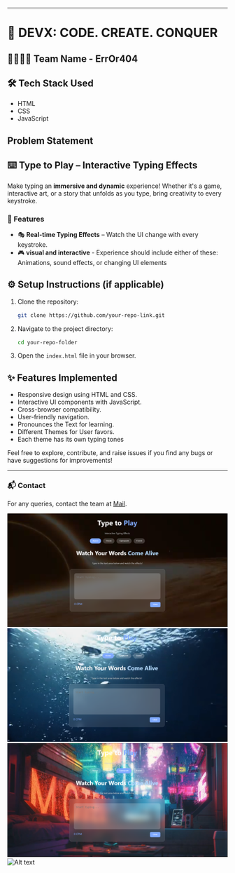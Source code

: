 
---
# 🚀 DEVX: CODE. CREATE. CONQUER


## 👨‍💻👩‍💻 Team Name - ErrOr404

## 🛠️ Tech Stack Used
- HTML
- CSS
- JavaScript


## Problem Statement
##  ⌨️ Type to Play – Interactive Typing Effects  
Make typing an **immersive and dynamic** experience! Whether it's a game, interactive art, or a story that unfolds as you type, bring creativity to every keystroke.  

### 🎯 Features  
- 🎭 **Real-time Typing Effects** – Watch the UI change with every keystroke.  
- 🎮 **visual and interactive** - Experience should include either of these: Animations, sound effects, or changing UI elements 

## ⚙️ Setup Instructions (if applicable)
1. Clone the repository:
    ```bash
    git clone https://github.com/your-repo-link.git
    ```
2. Navigate to the project directory:
    ```bash
    cd your-repo-folder
    ```
3. Open the `index.html` file in your browser.

## ✨ Features Implemented
- Responsive design using HTML and CSS.
- Interactive UI components with JavaScript.
- Cross-browser compatibility.
- User-friendly navigation.
- Pronounces the Text for learning.
- Different Themes for User favors.
- Each theme has its own typing tones

Feel free to explore, contribute, and raise issues if you find any bugs or have suggestions for improvements!

---

### 📬 Contact
For any queries, contact the team at [Mail](mailto:anushrithvic.com).

![Alt text](sapce.png)
![Alt text](ocean.png)
![Alt text](punks.png)
![Alt text](forests.png)




